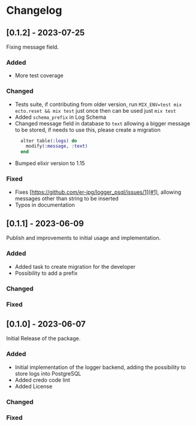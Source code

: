# Changelog

## [0.1.2] - 2023-07-25

Fixing message field.

### Added
  - More test coverage

### Changed
  - Tests suite, if contributing from older version, run `MIX_ENV=test mix ecto.reset && mix test` just once then can be used just `mix test`
  - Added `schema_prefix` in Log Schema
  - Changed message field in database to `text` allowing a bigger message to be stored, if needs to use this, please create a migration
    ```elixir
      alter table(:logs) do
        modify(:message, :text)
      end
    ```
  - Bumped elixir version to 1.15

### Fixed
  - Fixes [https://github.com/er-jpg/logger_psql/issues/1](#1), allowing messages other than string to be inserted
  - Typos in documentation

## [0.1.1] - 2023-06-09

Publish and improvements to initial usage and implementation.

### Added
  - Added task to create migration for the developer
  - Possibility to add a prefix

### Changed
### Fixed

## [0.1.0] - 2023-06-07

Initial Release of the package.

### Added
  - Initial implementation of the logger backend, adding the possibility to store logs into PostgreSQL
  - Added credo code lint
  - Added License

### Changed
### Fixed